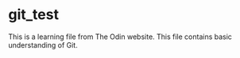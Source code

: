 # git_test
This is a learning file from The Odin website. This file contains basic understanding of Git.
